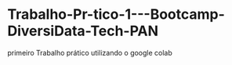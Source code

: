 # Trabalho-Pr-tico-1---Bootcamp-DiversiData-Tech-PAN
primeiro Trabalho prático utilizando o google colab 
